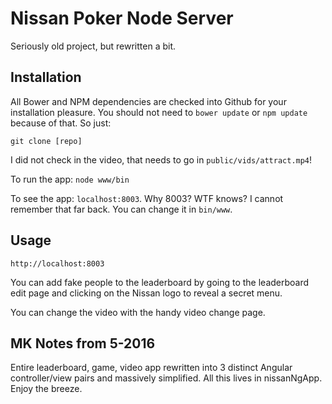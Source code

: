 Nissan Poker Node Server
========================

Seriously old project, but rewritten a bit. 

Installation
------------

All Bower and NPM dependencies are checked into Github for your installation pleasure. You should not need to 
`bower update` or `npm update` because of that. So just:

`git clone [repo]`

I did not check in the video, that needs to go in `public/vids/attract.mp4`!

To run the app:  `node www/bin`

To see the app: `localhost:8003`. Why 8003? WTF knows? I cannot remember that far back. 
You can change it in `bin/www`.


Usage
-----

`http://localhost:8003`

You can add fake people to the leaderboard by going to the leaderboard edit page and clicking on the Nissan logo
to reveal a secret menu.

You can change the video with the handy video change page.


MK Notes from 5-2016
--------------------


Entire leaderboard, game, video app rewritten into 3 distinct Angular controller/view pairs and massively
simplified. All this lives in nissanNgApp. Enjoy the breeze.